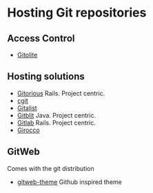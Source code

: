 # Hosting Git repositories #

## Access Control ##

- [Gitolite](https://github.com/sitaramc/gitolite/)

## Hosting solutions ##

- [Gitorious](http://gitorious.org/) Rails. Project centric.
- [cgit](http://hjemli.net/git/cgit/)
- [Gitalist](http://www.gitalist.com/)
- [Gitblit](https://github.com/gitblit) Java. Project centric.
- [Gitlab](http://gitlabhq.com/) Rails. Project centric.
- [Girocco](http://repo.or.cz/w/girocco.git)

## GitWeb ##

Comes with the git distribution

- [gitweb-theme](http://kogakure.github.com/gitweb-theme/) Github inspired theme
